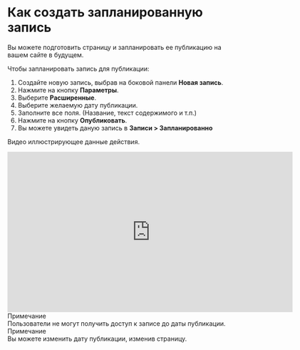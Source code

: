 # Как создать запланированную запись
<!-- position: 5 -->

Вы можете подготовить страницу и запланировать ее публикацию на вашем сайте в будущем.

Чтобы запланировать запись для публикации:
1. Создайте новую запись, выбрав на боковой панели **Новая запись**.
2. Нажмите на кнопку **Параметры**.
3. Выберите **Расширенные**.
4. Выберите желаемую дату публикации.
5. Заполните все поля. (Название, текст содержимого и т.п.)
6. Нажмите на кнопку **Опубликовать**.
7. Вы можете увидеть даную запись в  **Записи > Запланированно**

Видео иллюстрирующее данные действия.
<div class="videoWrapper">
	<iframe width="640" height="360" src="https://www.youtube.com/embed/3E8qhXbek5o?rel=0&amp;showinfo=0" frameborder="0" allow="accelerometer; autoplay; encrypted-media; gyroscope; picture-in-picture" allowfullscreen></iframe>
</div>

<div class="note">
<div class="title">Примечание</div>
Пользователи не могут получить доступ к записе до даты публикации.
</div>

<div class="note">
<div class="title">Примечание</div>
Вы можете изменить дату публикации, изменив страницу.
</div>